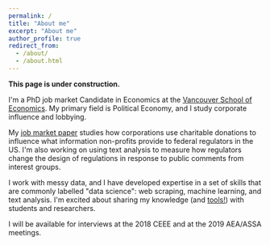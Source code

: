 ```yaml
---
permalink: /
title: "About me"
excerpt: "About me"
author_profile: true
redirect_from:
  - /about/
  - /about.html
---
```


__This page is under construction.__

I'm a PhD job market Candidate in Economics at the [Vancouver School of Economics](https://economics.ubc.ca/). My primary field is Political Economy, and I study corporate influence and lobbying.

My [job market paper](https://bradhackinen.ca/files/bradhackinen_JMP.pdf) studies how corporations use charitable donations to influence what information non-profits provide to federal regulators in the US. I'm also working on using text analysis to measure how regulators change the design of regulations in response to public comments from interest groups.

I work with messy data, and I have developed expertise in a set of skills that are commonly labelled "data science": web scraping, machine learning, and text analysis. I'm excited about sharing my knowledge (and [tools!](https://github.com/bradhackinen?tab=repositories)) with students and researchers.

I will be available for interviews at the 2018 CEEE and at the 2019 AEA/ASSA meetings.
